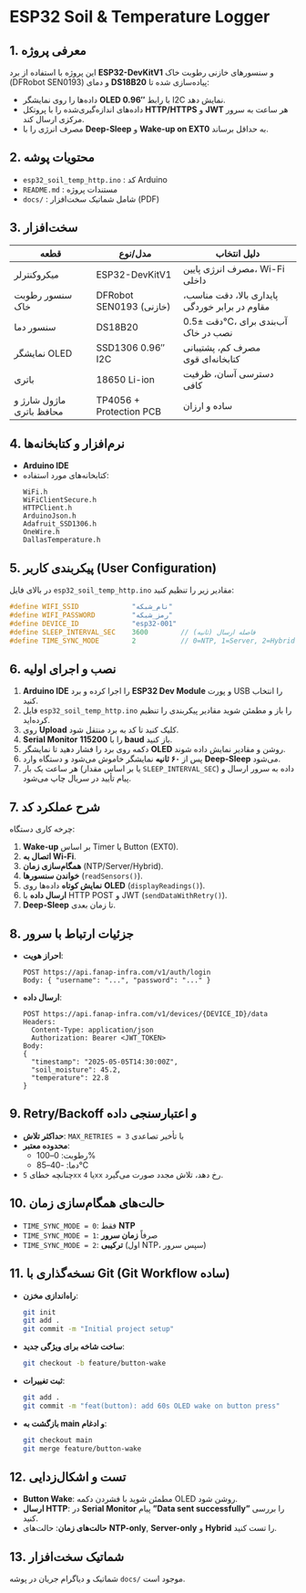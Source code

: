 # ESP32 Soil & Temperature Logger

## 1. معرفی پروژه
این پروژه با استفاده از برد **ESP32-DevKitV1** و سنسورهای خازنی رطوبت خاک (DFRobot SEN0193) و دمای **DS18B20** پیاده‌سازی شده تا:
- داده‌ها را روی نمایشگر **OLED 0.96″** با رابط I2C نمایش دهد.
- داده‌های اندازه‌گیری‌شده را با پروتکل **HTTP/HTTPS** و **JWT** هر ساعت به سرور مرکزی ارسال کند.
- مصرف انرژی را با **Deep-Sleep** و **Wake-up on EXT0** به حداقل برساند.

## 2. محتویات پوشه
- `esp32_soil_temp_http.ino` : کد Arduino  
- `README.md`           : مستندات پروژه  
- `docs/`               : شامل شماتیک سخت‌افزار (PDF)

## 3. سخت‌افزار
| قطعه                       | مدل/نوع                  | دلیل انتخاب                              |
|----------------------------|---------------------------|-------------------------------------------|
| میکروکنترلر               | ESP32-DevKitV1            | مصرف انرژی پایین، Wi-Fi داخلی           |
| سنسور رطوبت خاک            | DFRobot SEN0193 (خازنی)   | پایداری بالا، دقت مناسب، مقاوم در برابر خوردگی |
| سنسور دما                  | DS18B20                   | دقت ±0.5°C، آب‌بندی برای نصب در خاک      |
| نمایشگر OLED              | SSD1306 0.96″ I2C         | مصرف کم، پشتیبانی کتابخانه‌ای قوی        |
| باتری                      | 18650 Li-ion              | دسترسی آسان، ظرفیت کافی                  |
| ماژول شارژ و محافظ باتری  | TP4056 + Protection PCB   | ساده و ارزان                              |

## 4. نرم‌افزار و کتابخانه‌ها
- **Arduino IDE**  
- کتابخانه‌های مورد استفاده:
  ```
  WiFi.h
  WiFiClientSecure.h
  HTTPClient.h
  ArduinoJson.h
  Adafruit_SSD1306.h
  OneWire.h
  DallasTemperature.h
  ```

## 5. پیکربندی کاربر (User Configuration)
در بالای فایل `esp32_soil_temp_http.ino` مقادیر زیر را تنظیم کنید:
```cpp
#define WIFI_SSID             "نام_شبکه"
#define WIFI_PASSWORD         "رمز_شبکه"
#define DEVICE_ID             "esp32-001"
#define SLEEP_INTERVAL_SEC    3600        // فاصله ارسال (ثانیه)
#define TIME_SYNC_MODE        2           // 0=NTP, 1=Server, 2=Hybrid
```

## 6. نصب و اجرای اولیه
1. **Arduino IDE** را اجرا کرده و برد **ESP32 Dev Module** و پورت USB را انتخاب کنید.  
2. فایل `esp32_soil_temp_http.ino` را باز و مطمئن شوید مقادیر پیکربندی را تنظیم کرده‌اید.  
3. روی **Upload** کلیک کنید تا کد به برد منتقل شود.  
4. **Serial Monitor** را با **115200 baud** باز کنید.  
5. دکمه روی برد را فشار دهید تا نمایشگر **OLED** روشن و مقادیر نمایش داده شوند.  
6. پس از **۶۰ ثانیه** نمایشگر خاموش می‌شود و دستگاه وارد **Deep-Sleep** می‌شود.  
7. هر ساعت یک بار (یا بر اساس مقدار `SLEEP_INTERVAL_SEC`) داده به سرور ارسال و پیام تأیید در سریال چاپ می‌شود.

## 7. شرح عملکرد کد
چرخه کاری دستگاه:
1. **Wake-up** بر اساس Timer یا Button (EXT0).  
2. **اتصال به Wi-Fi**.  
3. **همگام‌سازی زمان** (NTP/Server/Hybrid).  
4. **خواندن سنسورها** (`readSensors()`).  
5. **نمایش کوتاه** داده‌ها روی **OLED** (`displayReadings()`).  
6. **ارسال داده** با HTTP POST و JWT (`sendDataWithRetry()`).  
7. **Deep-Sleep** تا زمان بعدی.

## 8. جزئیات ارتباط با سرور
- **احراز هویت**:
  ```
  POST https://api.fanap-infra.com/v1/auth/login
  Body: { "username": "...", "password": "..." }
  ```
- **ارسال داده**:
  ```
  POST https://api.fanap-infra.com/v1/devices/{DEVICE_ID}/data
  Headers:
    Content-Type: application/json
    Authorization: Bearer <JWT_TOKEN>
  Body:
  {
    "timestamp": "2025-05-05T14:30:00Z",
    "soil_moisture": 45.2,
    "temperature": 22.8
  }
  ```

## 9. Retry/Backoff و اعتبارسنجی داده
- **حداکثر تلاش**: `MAX_RETRIES = 3` با تأخیر تصاعدی  
- **محدوده معتبر**:
  - رطوبت: 0–100%  
  - دما: -40–85°C  
- چنانچه خطای `5xx` یا `4xx` رخ دهد، تلاش مجدد صورت می‌گیرد.

## 10. حالت‌های همگام‌سازی زمان
- `TIME_SYNC_MODE = 0`: فقط **NTP**  
- `TIME_SYNC_MODE = 1`: صرفاً **زمان سرور**  
- `TIME_SYNC_MODE = 2`: **ترکیبی** (اول NTP، سپس سرور)

## 11. نسخه‌گذاری با Git (Git Workflow ساده)
- **راه‌اندازی مخزن**:
  ```bash
  git init
  git add .
  git commit -m "Initial project setup"
  ```
- **ساخت شاخه برای ویژگی جدید**:
  ```bash
  git checkout -b feature/button-wake
  ```
- **ثبت تغییرات**:
  ```bash
  git add .
  git commit -m "feat(button): add 60s OLED wake on button press"
  ```
- **بازگشت به main و ادغام**:
  ```bash
  git checkout main
  git merge feature/button-wake
  ```

## 12. تست و اشکال‌زدایی
- **Button Wake**: مطمئن شوید با فشردن دکمه OLED روشن شود.  
- **ارسال HTTP**: در **Serial Monitor** پیام **”Data sent successfully”** را بررسی کنید.  
- **حالت‌های زمان**: حالت‌های **NTP-only**, **Server-only** و **Hybrid** را تست کنید.

## 13. شماتیک سخت‌افزار
شماتیک و دیاگرام جریان در پوشه `docs/` موجود است.
